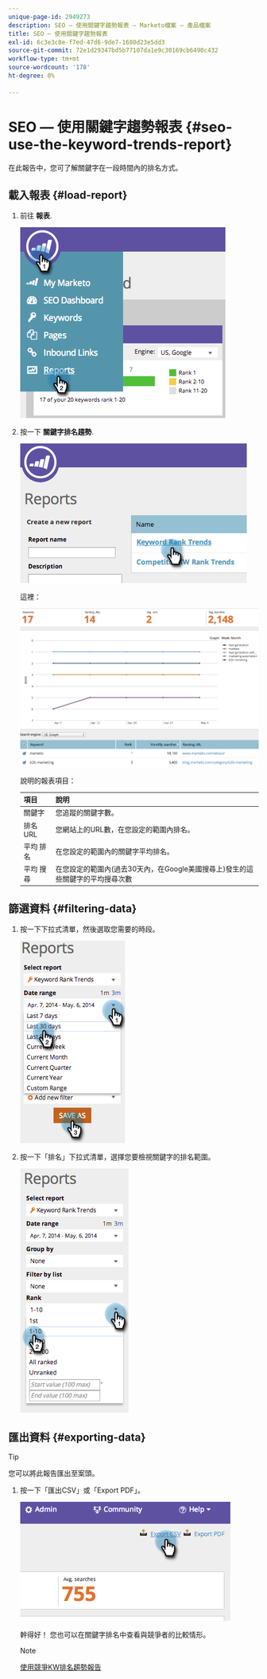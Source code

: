 ```yaml
---
unique-page-id: 2949273
description: SEO — 使用關鍵字趨勢報表 — Marketo檔案 — 產品檔案
title: SEO — 使用關鍵字趨勢報表
exl-id: 6c3e3c8e-f7ed-47d6-9de7-1680d23e5dd3
source-git-commit: 72e1d29347bd5b77107da1e9c30169cb6490c432
workflow-type: tm+mt
source-wordcount: '178'
ht-degree: 0%

---
```


# SEO — 使用關鍵字趨勢報表 {#seo-use-the-keyword-trends-report}

在此報告中，您可了解關鍵字在一段時間內的排名方式。

## 載入報表 {#load-report}

1. 前往 **報表**.

   ![](assets/image2014-9-18-14-3a12-3a18.png)

1. 按一下 **關鍵字排名趨勢**.

   ![](assets/image2014-9-18-14-3a13-3a14.png)

   這裡：

   ![](assets/image2014-9-18-14-3a13-3a22.png)

   說明的報表項目：

   | 項目 | 說明 |
   |---|---|
   | 關鍵字 | 您追蹤的關鍵字數。 |
   | 排名URL | 您網站上的URL數，在您設定的範圍內排名。 |
   | 平均 排名 | 在您設定的範圍內的關鍵字平均排名。 |
   | 平均 搜尋 | 在您設定的範圍內(過去30天內，在Google美國搜尋上)發生的這些關鍵字的平均搜尋次數 |

## 篩選資料 {#filtering-data}

1. 按一下下拉式清單，然後選取您需要的時段。

   ![](assets/image2014-9-18-14-3a13-3a40.png)

1. 按一下「排名」下拉式清單，選擇您要檢視關鍵字的排名範圍。

   ![](assets/image2014-9-18-14-3a13-3a57.png)

## 匯出資料 {#exporting-data}

>[!TIP]
>
>您可以將此報告匯出至案頭。

1. 按一下「匯出CSV」或「Export PDF」。

   ![](assets/image2014-9-18-14-3a14-3a46.png)

   幹得好！ 您也可以在關鍵字排名中查看與競爭者的比較情形。

   >[!NOTE]
   >
   >[使用競爭KW排名趨勢報告](/help/marketo/product-docs/additional-apps/seo/reports/seo-use-the-competitor-kw-trends-report.md)
